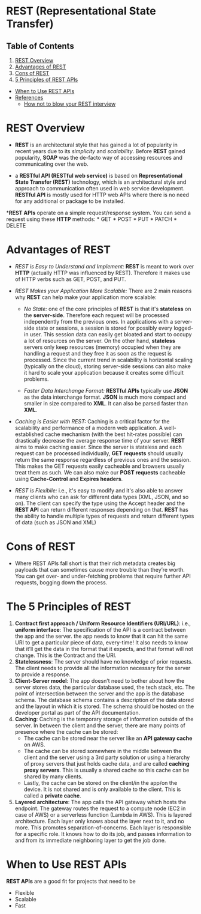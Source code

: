 # REST (Representational State Transfer)
## Table of Contents
1. [REST Overview](#REST-Overview)
2. [Advantages of REST](#Advantages-of-REST)
3. [Cons of REST](#Cons-of-REST)
4. [5 Principles of REST APIs](#API-Principles)
- [When to Use REST APIs](#When-to-Use-REST-APIs)
- [References]()
    - [How not to blow your REST interview](https://medium.com/future-vision/the-principles-of-rest-6b00deac91b3)

# REST Overview
* __REST__ is an architectural style that has gained a lot of popularity in recent years due to its _simplicity_ and _scalability_. Before __REST__ gained popularity, __SOAP__ was the de-facto way of accessing resources and communicating over the web.

* a __RESTful API (RESTful web service)__ is based on __Representational State Transfer (REST)__ technology, which is an architectural style and approach to communication often used in web service development. __RESTful API__ is mostly used for HTTP web APIs where there is no need for any additional or package to be installed.

*__REST APIs__ operate on a simple request/response system. You can send a request using these __HTTP__ methods:
    * GET
    * POST
    * PUT
    * PATCH
    * DELETE

# Advantages of REST
* _REST is Easy to Understand and Implement:_ __REST__ is meant to work over __HTTP__ (actually HTTP was influenced by REST). Therefore it makes use of HTTP verbs such as GET, POST, and PUT.
* _REST Makes your Application More Scalable:_ There are 2 main reasons why __REST__ can help make your application more scalable:
    - _No State:_ one of the core principles of __REST__ is that it's __stateless__ on the __server-side__. Therefore each request will be processed independently from the previous ones. In applications with a server-side state or sessions, a session is stored for possibly every logged-in user. This session data can easily get bloated and start to occupy a lot of resources on the server. On the other hand, __stateless__ servers only keep resources (memory) occupied when they are handling a request and they free it as soon as the request is processed. Since the current trend in scalability is horizontal scaling (typically on the cloud), storing server-side sessions can also make it hard to scale your application because it creates some difficult problems.

    - _Faster Data Interchange Format:_ __RESTful APIs__ typically use __JSON__ as the data interchange format. __JSON__ is much more compact and smaller in size compared to __XML__. It can also be parsed faster than __XML__.

* _Caching is Easier with REST:_ Caching is a critical factor for the scalability and performance of a modern web application. A well-established cache mechanism (with the best hit-rates possible) can drastically decrease the average response time of your server. __REST__ aims to make caching easier. Since the server is stateless and each request can be processed individually, __GET requests__ should usually return the same response regardless of previous ones and the session. This makes the GET requests easily cacheable and browsers usually treat them as such. We can also make our __POST requests__ cacheable using __Cache-Control__ and __Expires headers__.

* _REST is Flexibile:_ i.e., it's easy to modify and it's also able to answer many clients who can ask for different data types (XML, JSON, and so on). The client can specify the type using the Accept header and the __REST API__ can return different responses depending on that. __REST__ has the ability to handle multiple types of requests and return different types of data (such as JSON and XML)

# Cons of REST
* Where REST APIs fall short is that their rich metadata creates big payloads that can sometimes cause more trouble than they’re worth. You can get over- and under-fetching problems that require further API requests, bogging down the process.
# The 5 Principles of REST
1. __Contract first approach / Uniform Resource Identifiers (URI/URL)__: i.e., __uniform interface__: The specification of the API is a contract between the app and the server. the app needs to know that it can hit the same URI to get a particular piece of data, every-time! It also needs to know that it’ll get the data in the format that it expects, and that format will not change. This is the Contract and the URI.
2. __Statelessness__: The server should have no knowledge of prior requests. The client needs to provide all the information necessary for the server to provide a response.
3. __Client-Server model__: The app doesn’t need to bother about how the server stores data, the particular database used, the tech stack, etc. The point of intersection between the server and the app is the database schema. The database schema contains a description of the data stored and the layout in which it is stored. The schema should be hosted on the developer portal as part of the API documentation.
4. __Caching__: Caching is the temporary storage of information outside of the server. In between the client and the server, there are many points of presence where the cache can be stored:
    *  The cache can be stored near the server like an __API gateway cache__ on AWS. 
    * The cache can be stored somewhere in the middle between the client and the server using a 3rd party solution or using a hierarchy of proxy servers that just holds cache data, and are called __caching proxy servers__. This is usually a shared cache so this cache can be shared by many clients. 
    * Lastly, the cache can be stored on the client/in the app/on the device. It is not shared and is only available to the client. This is called a __private cache__.
5. __Layered architecture__: The app calls the API gateway which hosts the endpoint. The gateway routes the request to a compute node (EC2 in case of AWS) or a serverless function (Lambda in AWS). This is layered architecture. Each layer only knows about the layer next to it, and no more. This promotes separation-of-concerns. Each layer is responsible for a specific role. It knows how to do its job, and passes information to and from its immediate neighboring layer to get the job done. 
# When to Use REST APIs
__REST APIs__ are a good fit for projects that need to be
* Flexible
* Scalable
* Fast